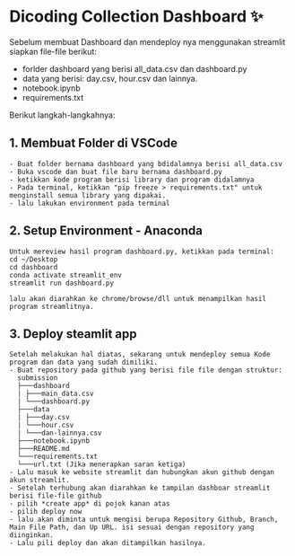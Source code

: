 # Dicoding Collection Dashboard ✨

Sebelum membuat Dashboard dan mendeploy nya menggunakan streamlit siapkan file-file berikut:
- forlder dashboard yang berisi all_data.csv dan dashboard.py
- data yang berisi: day.csv, hour.csv dan lainnya.
- notebook.ipynb
- requirements.txt

Berikut langkah-langkahnya:

## 1. Membuat Folder di VSCode
```
- Buat folder bernama dashboard yang bdidalamnya berisi all_data.csv
- Buka vscode dan buat file baru bernama dashboard.py
- ketikkan kode program berisi library dan program didalamnya
- Pada terminal, ketikkan "pip freeze > requirements.txt" untuk menginstall semua library yang dipakai.
- lalu lakukan environment pada terminal
```
## 2. Setup Environment - Anaconda
```
Untuk mereview hasil program dashboard.py, ketikkan pada terminal:
cd ~/Desktop
cd dashboard
conda activate streamlit_env
streamlit run dashboard.py

lalu akan diarahkan ke chrome/browse/dll untuk menampilkan hasil program streamlitnya.
```

## 3. Deploy steamlit app
```
Setelah melakukan hal diatas, sekarang untuk mendeploy semua Kode program dan data yang sudah dimiliki.
- Buat repository pada github yang berisi file file dengan struktur:
  submission
  ├───dashboard
  | ├───main_data.csv
  | └───dashboard.py
  ├───data
  | ├───day.csv
  | └───hour.csv
  | └───dan-lainnya.csv
  ├───notebook.ipynb
  ├───README.md
  └───requirements.txt
  └───url.txt (Jika menerapkan saran ketiga)
- Lalu masuk ke website streamlit dan hubungkan akun github dengan akun streamlit.
- Setelah terhubung akan diarahkan ke tampilan dashboar streamlit berisi file-file github
- pilih *create app* di pojok kanan atas
- pilih deploy now
- lalu akan diminta untuk mengisi berupa Repository Github, Branch, Main File Path, dan Up URL. isi sesuai dengan repository yang diinginkan.
- Lalu pili deploy dan akan ditampilkan hasilnya.
```
